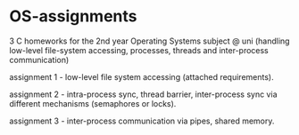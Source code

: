 # OS-assignments
3 C homeworks for the 2nd year Operating Systems subject @ uni (handling low-level file-system accessing, processes, threads and inter-process communication)

assignment 1 - low-level file system accessing (attached requirements).

assignment 2 - intra-process sync, thread barrier, inter-process sync via different mechanisms (semaphores or locks).

assignment 3 - inter-process communication via pipes, shared memory.
